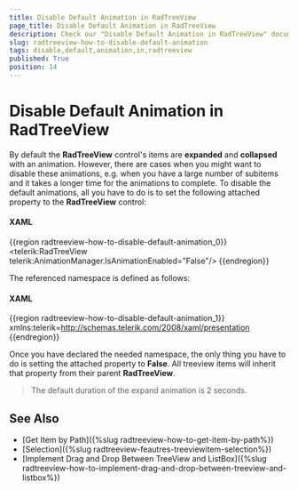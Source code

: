```yaml
---
title: Disable Default Animation in RadTreeView
page_title: Disable Default Animation in RadTreeView
description: Check our "Disable Default Animation in RadTreeView" documentation article for the RadTreeView WPF control.
slug: radtreeview-how-to-disable-default-animation
tags: disable,default,animation,in,radtreeview
published: True
position: 14
---
```


# Disable Default Animation in RadTreeView

By default the __RadTreeView__ control's items are __expanded__ and __collapsed__ with an animation. However, there are cases when you might want to disable these animations, e.g. when you have a large number of subitems and it takes a longer time for the animations to complete. To disable the default animations, all you have to do is to set the following attached property to the __RadTreeView__ control:  

#### __XAML__

{{region radtreeview-how-to-disable-default-animation_0}}
	<telerik:RadTreeView telerik:AnimationManager.IsAnimationEnabled="False"/>
{{endregion}}

The referenced namespace is defined as follows: 

#### __XAML__

{{region radtreeview-how-to-disable-default-animation_1}}
	xmlns:telerik=http://schemas.telerik.com/2008/xaml/presentation
{{endregion}}

Once you have declared the needed namespace, the only thing you have to do is setting the attached property to __False__. All treeview items will inherit that property from their parent __RadTreeView__.

>The default duration of the expand animation is 2 seconds.

## See Also
 * [Get Item by Path]({%slug radtreeview-how-to-get-item-by-path%})
 * [Selection]({%slug radtreeview-feautres-treeviewitem-selection%})
 * [Implement Drag and Drop Between TreeView and ListBox]({%slug radtreeview-how-to-implement-drag-and-drop-between-treeview-and-listbox%})